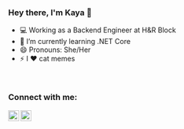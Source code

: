 ### Hey there, I'm Kaya 👋

- :computer: Working as a Backend Engineer at H&R Block
- 🌱 I’m currently learning .NET Core
- 😄 Pronouns: She/Her
- ⚡ I :heart: cat memes
</br>

### Connect with me:
[<img align="left" alt="Kay-98 | LinkedIn" width="22px" src="https://img-premium.flaticon.com/png/512/174/174857.png?token=exp=1623511345~hmac=a75881e74dcc5cf508184075a965d8ea" />][linkedin]

[<img align="left" alt="Kayfully Yours | Blogger" width="22px" src="https://www.thoughtco.com/thmb/v4P_CNrqWGsQrdj6RaANe2XSVbk=/768x0/filters:no_upscale():max_bytes(150000):strip_icc()/Blogger.svg-57f268d63df78c690fe5d003.png" />][blogger]
<br />

 
  
[linkedin]: https://www.linkedin.com/in/kaya-kumar-0a6151185/
[blogger]: https://kayfullyyours.blogspot.com/




